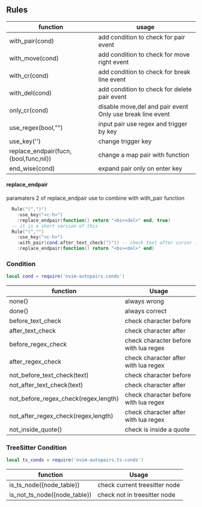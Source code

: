 ## Rules

| function                              | usage                                                     |
|---------------------------------------|-----------------------------------------------------------|
| with_pair(cond)                       | add condition to check for pair event                     |
| with_move(cond)                       | add condition to check for move right event               |
| with_cr(cond)                         | add condition to check for break line event               |
| with_del(cond)                        | add condition to check for delete pair event              |
| only_cr(cond)                         | disable move,del and pair event Only use break line event |
| use_regex(bool,"<key>")               | input pair use regex and trigger by key                   |
| use_key('<key>')                      | change trigger key                                        |
| replace_endpair(fucn,{bool,func,nil}) | change a map pair with function                           |
| end_wise(cond)                        | expand pair only on enter key                             |

#### replace_endpair
  paramaters 2 of replace_endpair use to combine with with_pair function
``` lua
  Rule("(",")")
    :use_key("<c-h>")
    :replace_endpair(function() return "<bs><del>" end, true)
  -- it is a short version of this
  Rule("(","")
    :use_key("<c-h>")
    :with_pair(cond.after_text_check(")")) -- check text after cursor is )
    :replace_endpair(function() return "<bs><del>" end)
```
### Condition
```lua
local cond = require('nvim-autopairs.conds')
```
| function                             | Usage                                 |
|--------------------------------------|---------------------------------------|
| none()                               | always wrong                          |
| done()                               | always correct                        |
| before_text_check                    | check character before                |
| after_text_check                     | check character after                 |
| before_regex_check                   | check character before with lua regex |
| after_regex_check                    | check character after with lua regex  |
| not_before_text_check(text)          | check character before                |
| not_after_text_check(text)           | check character after                 |
| not_before_regex_check(regex,length) | check character before with lua regex |
| not_after_regex_check(regex,length)  | check character after with lua regex  |
| not_inside_quote()                   | check is inside a quote               |

### TreeSitter Condition
```lua
local ts_conds = require('nvim-autopairs.ts-conds')
```

| function                     | Usage                         |
|------------------------------|-------------------------------|
| is_ts_node({node_table})     | check current treesitter node |
| is_not_ts_node({node_table}) | check not in treesitter node  |
